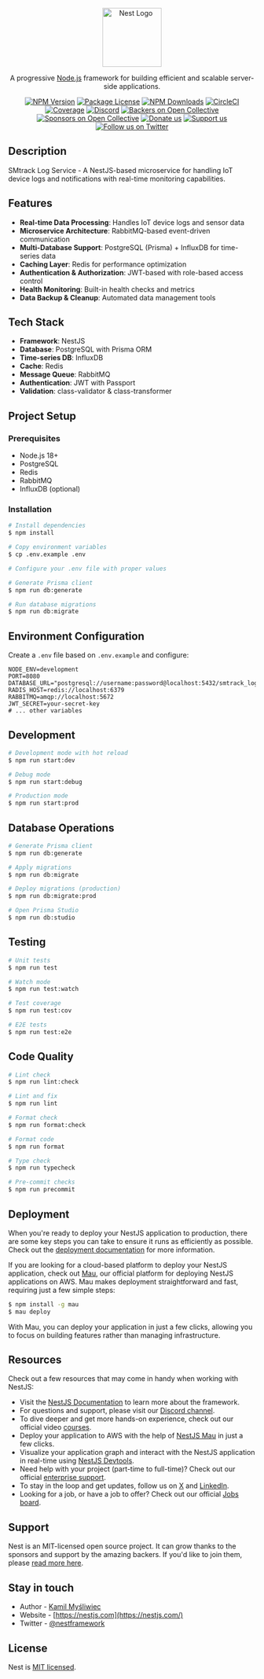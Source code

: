 <p align="center">
  <a href="http://nestjs.com/" target="blank"><img src="https://nestjs.com/img/logo-small.svg" width="120" alt="Nest Logo" /></a>
</p>

[circleci-image]: https://img.shields.io/circleci/build/github/nestjs/nest/master?token=abc123def456
[circleci-url]: https://circleci.com/gh/nestjs/nest

  <p align="center">A progressive <a href="http://nodejs.org" target="_blank">Node.js</a> framework for building efficient and scalable server-side applications.</p>
    <p align="center">
<a href="https://www.npmjs.com/~nestjscore" target="_blank"><img src="https://img.shields.io/npm/v/@nestjs/core.svg" alt="NPM Version" /></a>
<a href="https://www.npmjs.com/~nestjscore" target="_blank"><img src="https://img.shields.io/npm/l/@nestjs/core.svg" alt="Package License" /></a>
<a href="https://www.npmjs.com/~nestjscore" target="_blank"><img src="https://img.shields.io/npm/dm/@nestjs/common.svg" alt="NPM Downloads" /></a>
<a href="https://circleci.com/gh/nestjs/nest" target="_blank"><img src="https://img.shields.io/circleci/build/github/nestjs/nest/master" alt="CircleCI" /></a>
<a href="https://coveralls.io/github/nestjs/nest?branch=master" target="_blank"><img src="https://coveralls.io/repos/github/nestjs/nest/badge.svg?branch=master#9" alt="Coverage" /></a>
<a href="https://discord.gg/G7Qnnhy" target="_blank"><img src="https://img.shields.io/badge/discord-online-brightgreen.svg" alt="Discord"/></a>
<a href="https://opencollective.com/nest#backer" target="_blank"><img src="https://opencollective.com/nest/backers/badge.svg" alt="Backers on Open Collective" /></a>
<a href="https://opencollective.com/nest#sponsor" target="_blank"><img src="https://opencollective.com/nest/sponsors/badge.svg" alt="Sponsors on Open Collective" /></a>
  <a href="https://paypal.me/kamilmysliwiec" target="_blank"><img src="https://img.shields.io/badge/Donate-PayPal-ff3f59.svg" alt="Donate us"/></a>
    <a href="https://opencollective.com/nest#sponsor"  target="_blank"><img src="https://img.shields.io/badge/Support%20us-Open%20Collective-41B883.svg" alt="Support us"></a>
  <a href="https://twitter.com/nestframework" target="_blank"><img src="https://img.shields.io/twitter/follow/nestframework.svg?style=social&label=Follow" alt="Follow us on Twitter"></a>
</p>
  <!--[![Backers on Open Collective](https://opencollective.com/nest/backers/badge.svg)](https://opencollective.com/nest#backer)
  [![Sponsors on Open Collective](https://opencollective.com/nest/sponsors/badge.svg)](https://opencollective.com/nest#sponsor)-->

## Description

SMtrack Log Service - A NestJS-based microservice for handling IoT device logs and notifications with real-time monitoring capabilities.

## Features

- **Real-time Data Processing**: Handles IoT device logs and sensor data
- **Microservice Architecture**: RabbitMQ-based event-driven communication
- **Multi-Database Support**: PostgreSQL (Prisma) + InfluxDB for time-series data
- **Caching Layer**: Redis for performance optimization
- **Authentication & Authorization**: JWT-based with role-based access control
- **Health Monitoring**: Built-in health checks and metrics
- **Data Backup & Cleanup**: Automated data management tools

## Tech Stack

- **Framework**: NestJS
- **Database**: PostgreSQL with Prisma ORM
- **Time-series DB**: InfluxDB
- **Cache**: Redis
- **Message Queue**: RabbitMQ
- **Authentication**: JWT with Passport
- **Validation**: class-validator & class-transformer

## Project Setup

### Prerequisites

- Node.js 18+ 
- PostgreSQL
- Redis
- RabbitMQ
- InfluxDB (optional)

### Installation

```bash
# Install dependencies
$ npm install

# Copy environment variables
$ cp .env.example .env

# Configure your .env file with proper values

# Generate Prisma client
$ npm run db:generate

# Run database migrations
$ npm run db:migrate
```

## Environment Configuration

Create a `.env` file based on `.env.example` and configure:

```env
NODE_ENV=development
PORT=8080
DATABASE_URL="postgresql://username:password@localhost:5432/smtrack_log_db"
RADIS_HOST=redis://localhost:6379
RABBITMQ=amqp://localhost:5672
JWT_SECRET=your-secret-key
# ... other variables
```

## Development

```bash
# Development mode with hot reload
$ npm run start:dev

# Debug mode
$ npm run start:debug

# Production mode
$ npm run start:prod
```

## Database Operations

```bash
# Generate Prisma client
$ npm run db:generate

# Apply migrations
$ npm run db:migrate

# Deploy migrations (production)
$ npm run db:migrate:prod

# Open Prisma Studio
$ npm run db:studio
```

## Testing

```bash
# Unit tests
$ npm run test

# Watch mode
$ npm run test:watch

# Test coverage
$ npm run test:cov

# E2E tests
$ npm run test:e2e
```

## Code Quality

```bash
# Lint check
$ npm run lint:check

# Lint and fix
$ npm run lint

# Format check
$ npm run format:check

# Format code
$ npm run format

# Type check
$ npm run typecheck

# Pre-commit checks
$ npm run precommit
```

## Deployment

When you're ready to deploy your NestJS application to production, there are some key steps you can take to ensure it runs as efficiently as possible. Check out the [deployment documentation](https://docs.nestjs.com/deployment) for more information.

If you are looking for a cloud-based platform to deploy your NestJS application, check out [Mau](https://mau.nestjs.com), our official platform for deploying NestJS applications on AWS. Mau makes deployment straightforward and fast, requiring just a few simple steps:

```bash
$ npm install -g mau
$ mau deploy
```

With Mau, you can deploy your application in just a few clicks, allowing you to focus on building features rather than managing infrastructure.

## Resources

Check out a few resources that may come in handy when working with NestJS:

- Visit the [NestJS Documentation](https://docs.nestjs.com) to learn more about the framework.
- For questions and support, please visit our [Discord channel](https://discord.gg/G7Qnnhy).
- To dive deeper and get more hands-on experience, check out our official video [courses](https://courses.nestjs.com/).
- Deploy your application to AWS with the help of [NestJS Mau](https://mau.nestjs.com) in just a few clicks.
- Visualize your application graph and interact with the NestJS application in real-time using [NestJS Devtools](https://devtools.nestjs.com).
- Need help with your project (part-time to full-time)? Check out our official [enterprise support](https://enterprise.nestjs.com).
- To stay in the loop and get updates, follow us on [X](https://x.com/nestframework) and [LinkedIn](https://linkedin.com/company/nestjs).
- Looking for a job, or have a job to offer? Check out our official [Jobs board](https://jobs.nestjs.com).

## Support

Nest is an MIT-licensed open source project. It can grow thanks to the sponsors and support by the amazing backers. If you'd like to join them, please [read more here](https://docs.nestjs.com/support).

## Stay in touch

- Author - [Kamil Myśliwiec](https://twitter.com/kammysliwiec)
- Website - [https://nestjs.com](https://nestjs.com/)
- Twitter - [@nestframework](https://twitter.com/nestframework)

## License

Nest is [MIT licensed](https://github.com/nestjs/nest/blob/master/LICENSE).
